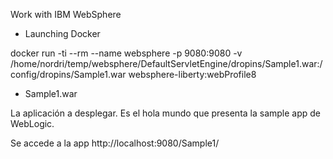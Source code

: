 Work with IBM WebSphere

* Launching Docker

docker run -ti --rm --name websphere -p 9080:9080 -v /home/nordri/temp/websphere/DefaultServletEngine/dropins/Sample1.war:/config/dropins/Sample1.war websphere-liberty:webProfile8

* Sample1.war

La aplicación a desplegar. Es el hola mundo que presenta la sample app de WebLogic.

Se accede a la app http://localhost:9080/Sample1/